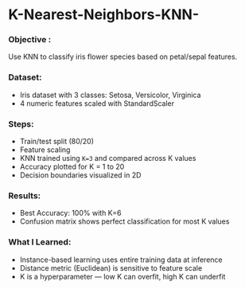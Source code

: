 # K-Nearest-Neighbors-KNN-

### Objective :
Use KNN to classify iris flower species based on petal/sepal features.

### Dataset:
- Iris dataset with 3 classes: Setosa, Versicolor, Virginica
- 4 numeric features scaled with StandardScaler

### Steps:
- Train/test split (80/20)
- Feature scaling
- KNN trained using `K=3` and compared across K values
- Accuracy plotted for K = 1 to 20
- Decision boundaries visualized in 2D

### Results:
- Best Accuracy: 100% with K=6
- Confusion matrix shows perfect classification for most K values

### What I Learned:
- Instance-based learning uses entire training data at inference
- Distance metric (Euclidean) is sensitive to feature scale
- K is a hyperparameter — low K can overfit, high K can underfit
